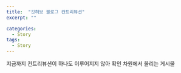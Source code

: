 ```yaml
---
title:  "깃허브 블로그 컨트리뷰션"
excerpt: ""

categories:
  - Story
tags:
  - Story
---
```


지금까지 컨트리뷰션이 하나도 이루어지지 않아 확인 차원에서 올리는 게시물